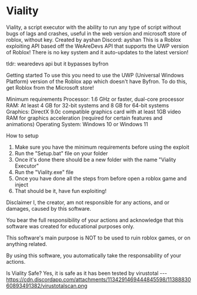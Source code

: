 # Viality
Viality, a script executor with the ability to run any type of script without bugs of lags and crashes, useful in the web version and microsoft store of roblox, without key. Created by ayshan Discord: ayshan
This is a Roblox exploiting API based off the WeAreDevs API that supports the UWP version of Roblox! There is no key system and it auto-updates to the latest version!

tldr: wearedevs api but it bypasses byfron

Getting started
To use this you need to use the UWP (Universal Windows Platform) version of the Roblox app which doesn't have Byfron. To do this, get Roblox from the Microsoft store!

Minimum requirements
Processor: 1.6 GHz or faster, dual-core processor
RAM: At least 4 GB for 32-bit systems and 8 GB for 64-bit systems
Graphics: DirectX 9.0c compatible graphics card with at least 1GB video RAM for graphics acceleration (required for certain features and animations)
Operating System: Windows 10 or Windows 11

How to setup
1. Make sure you have the minimum requirements before using the exploit
2. Run the "Setup.bat" file on your folder
3. Once it's done there should be a new folder with the name "Viality Executor"
4. Run the "Viality.exe" file 
5. Once you have done all the steps from before open a roblox game and inject
6. That should be it, have fun exploiting!


Disclaimer
I, the creator, am not responsible for any actions, and or damages, caused by this software.

You bear the full responsibility of your actions and acknowledge that this software was created for educational purposes only.

This software's main purpose is NOT to be used to ruin roblox games, or on anything related.

By using this software, you automatically take the responsability of your actions.

Is Viality Safe?
Yes, it is safe as it has been tested by virustotal
---https://cdn.discordapp.com/attachments/1134291469444845598/1138883060893491382/virustotalscan.png
